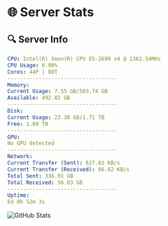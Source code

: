 # 🌐 Server Stats
## 🔍 Server Info
```yaml
CPU: Intel(R) Xeon(R) CPU E5-2699 v4 @ 1362.54MHz
CPU Usage: 6.90%
Cores: 44P | 88T
-----------------------------------
Memory:
Current Usage: 7.55 GB/503.74 GB
Available: 492.82 GB
-----------------------------------
Disk:
Current Usage: 23.30 GB/1.71 TB
Free: 1.60 TB
-----------------------------------
GPU:
No GPU detected
-----------------------------------
Network:
Current Transfer (Sent): 627.01 KB/s
Current Transfer (Received): 66.62 KB/s
Total Sent: 336.91 GB
Total Received: 56.03 GB
-----------------------------------
Uptime:
6d 8h 52m 3s
```
![GitHub Stats](https://img.shields.io/badge/Updated-2025-04-26_02:00:51-blue)